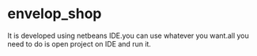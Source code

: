 # envelop_shop
It is developed using netbeans IDE.you can use whatever you want.all you need to do is open project on IDE and run it.
